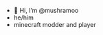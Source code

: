 - 👋 Hi, I’m @mushramoo
- he/him 
- minecraft modder and player

<!---
mushramoo/mushramoo is a ✨ special ✨ repository because its `README.md` (this file) appears on your GitHub profile.
You can click the Preview link to take a look at your changes.
--->
